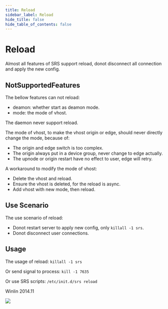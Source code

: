```yaml
---
title: Reload
sidebar_label: Reload
hide_title: false
hide_table_of_contents: false
---
```


# Reload

Almost all features of SRS support reload, donot disconnect 
all connection and apply the new config.

## NotSupportedFeatures

The bellow features can not reload:
* deamon: whether start as deamon mode.
* mode: the mode of vhost.

The daemon never support reload.

The mode of vhost, to make the vhost origin or edge, should never directly 
change the mode, because of:

* The origin and edge switch is too complex.
* The origin always put in a device group, never change to edge actually.
* The upnode or origin restart have no effect to user, edge will retry.

A workaround to modify the mode of vhost:
* Delete the vhost and reload.
* Ensure the vhost is deleted, for the reload is async.
* Add vhost with new mode, then reload.

## Use Scenario

The use scenario of reload:
* Donot restart server to apply new config, only `killall -1 srs`.
* Donot disconnect user connections.

## Usage

The usage of reload: `killall -1 srs`

Or send signal to process: `kill -1 7635`

Or use SRS scripts: `/etc/init.d/srs reload`

Winlin 2014.11

![](https://ossrs.net/gif/v1/sls.gif?site=ossrs.io&path=/lts/doc-en-5/doc/reload)



